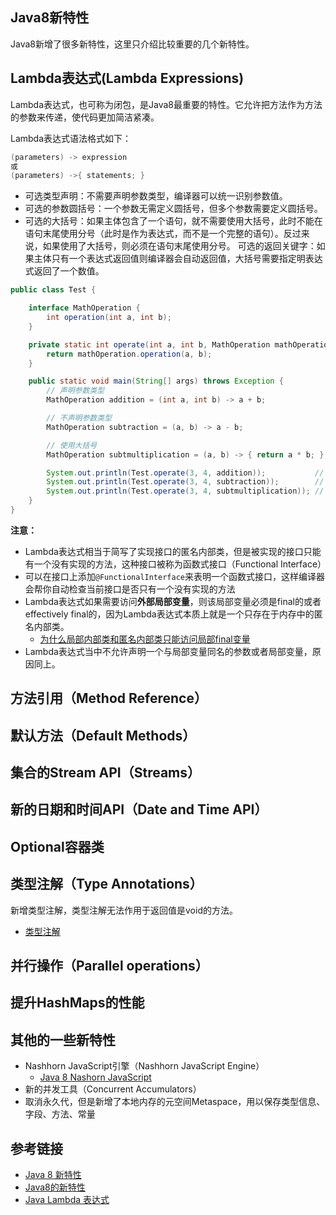 <!--
date: 2021-04-19T22:34:12+08:00
lastmod: 2021-05-06T22:34:12+08:00
-->
## Java8新特性

Java8新增了很多新特性，这里只介绍比较重要的几个新特性。

## Lambda表达式(Lambda Expressions)

Lambda表达式，也可称为闭包，是Java8最重要的特性。它允许把方法作为方法的参数来传递，使代码更加简洁紧凑。

Lambda表达式语法格式如下：

```java
(parameters) -> expression
或
(parameters) ->{ statements; }
```

* 可选类型声明：不需要声明参数类型，编译器可以统一识别参数值。
* 可选的参数圆括号：一个参数无需定义圆括号，但多个参数需要定义圆括号。
* 可选的大括号：如果主体包含了一个语句，就不需要使用大括号，此时不能在语句末尾使用分号（此时是作为表达式，而不是一个完整的语句）。反过来说，如果使用了大括号，则必须在语句末尾使用分号。
可选的返回关键字：如果主体只有一个表达式返回值则编译器会自动返回值，大括号需要指定明表达式返回了一个数值。

```java
public class Test {

    interface MathOperation {
        int operation(int a, int b);
    }

    private static int operate(int a, int b, MathOperation mathOperation) {
        return mathOperation.operation(a, b);
    }

    public static void main(String[] args) throws Exception {
        // 声明参数类型
        MathOperation addition = (int a, int b) -> a + b;

        // 不声明参数类型
        MathOperation subtraction = (a, b) -> a - b;

        // 使用大括号
        MathOperation subtmultiplication = (a, b) -> { return a * b; };

        System.out.println(Test.operate(3, 4, addition));           // 7
        System.out.println(Test.operate(3, 4, subtraction));        // -1
        System.out.println(Test.operate(3, 4, subtmultiplication)); // 12
    }
}
```

**注意：**
* Lambda表达式相当于简写了实现接口的匿名内部类，但是被实现的接口只能有一个没有实现的方法，这种接口被称为函数式接口（Functional Interface）
* 可以在接口上添加`@FunctionalInterface`来表明一个函数式接口，这样编译器会帮你自动检查当前接口是否只有一个没有实现的方法
* Lambda表达式如果需要访问**外部局部变量**，则该局部变量必须是final的或者effectively final的，因为Lambda表达式本质上就是一个只存在于内存中的匿名内部类。
	* [为什么局部内部类和匿名内部类只能访问局部final变量](/basic/关键字?id=为什么局部内部类和匿名内部类只能访问局部final变量)
* Lambda表达式当中不允许声明一个与局部变量同名的参数或者局部变量，原因同上。

## 方法引用（Method Reference）


## 默认方法（Default Methods）


## 集合的Stream API（Streams）


## 新的日期和时间API（Date and Time API）


## Optional容器类


## 类型注解（Type Annotations）

新增类型注解，类型注解无法作用于返回值是void的方法。

* [类型注解](/basic/%E6%B3%A8%E8%A7%A3?id=%e7%b1%bb%e5%9e%8b%e6%b3%a8%e8%a7%a3)


## 并行操作（Parallel operations）


## 提升HashMaps的性能



## 其他的一些新特性

* Nashhorn JavaScript引擎（Nashhorn JavaScript Engine）
	* [Java 8 Nashorn JavaScript](https://www.runoob.com/java/java8-nashorn-javascript.html) 
* 新的并发工具（Concurrent Accumulators）
* 取消永久代，但是新增了本地内存的元空间Metaspace，用以保存类型信息、字段、方法、常量

## 参考链接

* [Java 8 新特性](https://www.runoob.com/java/java8-new-features.html)
* [Java8的新特性](https://segmentfault.com/a/1190000004419611)
* [Java Lambda 表达式](https://www.runoob.com/java/java8-lambda-expressions.html)
